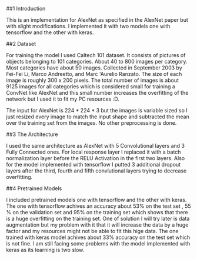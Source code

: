 ##1	Introduction

This is an implementation for AlexNet as specified in the AlexNet paper but with slight modifications. I implemented it with two models one with tensorflow and the other with keras.

##2	Dataset

For training the model I used Caltech 101 dataset. It consists of pictures of objects belonging to 101 categories. About 40 to 800 images per category. Most categories have about 50 images. Collected in September 2003 by Fei-Fei Li, Marco Andreetto, and Marc 'Aurelio Ranzato.  The size of each image is roughly 300 x 200 pixels. The total number of images is about 9125 images for all categories which is considered small for training a ConvNet like AlexNet and this small number increases the overfitting of the network but I used it to fit my PC resources :D.

The input for AlexNet is 224 * 224 * 3 but the images is variable sized so I just resized every image to match the input shape and subtracted the mean over the training set from the images. No other preprocessing is done.

##3 	The Architecture

I used the same architecture as AlexNet with 5 Convolutional layers and 3 Fully Connected ones. For local response layer I replaced it with a batch normalization layer before the RELU Activation in the first two layers. Also for the model implemented with tensorflow I putted 3 additional dropout layers after  the third, fourth and fifth convlutional layers trying to decrease overfitting.

##4	Pretrained Models

I included pretrained models one with tensorflow and the other with keras. The one with tensorflow achives an accuracy about 53% on the test set , 55 % on the validation set and 95% on the training set which shows that there is a huge overfitting on the training set. One of solution I will try later is data augmentation but my problem with it that it will increase the data by a huge factor and my resources might not be able to fit this hige data. The one trained with keras model achives about 33% accuracy on the test set which is not fine. I am still facing some problems with the model implemented with keras as its learning is two slow. 
